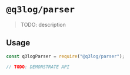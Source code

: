 # `@q3log/parser`

> TODO: description

## Usage

```javascript
const q3logParser = require("@q3log/parser");

// TODO: DEMONSTRATE API
```
